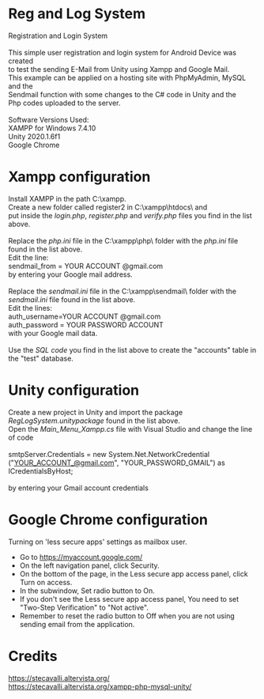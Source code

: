 # Reg and Log System
Registration and Login System
 <br>
 <br>
This simple user registration and login system for Android Device was created
 <br>
to test the sending E-Mail from Unity using Xampp and Google Mail.
 <br>
This example can be applied on a hosting site with PhpMyAdmin, MySQL and the
 <br>
Sendmail function with some changes to the C# code in Unity and the
 <br>
Php codes uploaded to the server.
 <br>
 <br>
Software Versions Used:
 <br>
XAMPP for Windows 7.4.10
 <br>
Unity 2020.1.6f1
 <br>
Google Chrome
# Xampp configuration
Install XAMPP in the path C:\xampp.
 <br>
Create a new folder called register2 in C:\xampp\htdocs\ and
 <br>
put inside the <i>login.php</i>, <i>register.php</i> and <i>verify.php</i> files you find in the list above.
 <br>
 <br>
Replace the <i>php.ini</i> file in the C:\xampp\php\ folder with the <i>php.ini</i> file found in the list above.
 <br>
Edit the line:
 <br>
sendmail_from = YOUR ACCOUNT @gmail.com
 <br>
by entering your Google mail address.
 <br>
 <br>
Replace the <i>sendmail.ini</i> file in the C:\xampp\sendmail\ folder with the <i>sendmail.ini</i> file found in the list above.
 <br>
Edit the lines:
 <br>
auth_username=YOUR ACCOUNT @gmail.com
 <br>
auth_password = YOUR PASSWORD ACCOUNT
 <br>
with your Google mail data.
 <br>
 <br>
Use the <i>SQL code</i> you find in the list above to create the "accounts" table in the "test" database.
 # Unity configuration
Create a new project in Unity and import the package <i>RegLogSystem.unitypackage</i> found in the list above.
<br>
Open the <i>Main_Menu_Xampp.cs</i> file with Visual Studio and change the line of code 
 <br>
 <br>
smtpServer.Credentials = new System.Net.NetworkCredential ("YOUR_ACCOUNT_@gmail.com", "YOUR_PASSWORD_GMAIL") as ICredentialsByHost; 
 <br>
 <br>
by entering your Gmail account credentials
 # Google Chrome configuration
Turning on 'less secure apps' settings as mailbox user.
 <br>
- Go to https://myaccount.google.com/
- On the left navigation panel, click Security.
- On the bottom of the page, in the Less secure app access panel, click Turn on access.
- In the subwindow, Set radio button to On.
- If you don't see the Less secure app access panel, You need to set "Two-Step Verification" to "Not active".
- Remember to reset the radio button to Off when you are not using sending email from the application.
 # Credits
https://stecavalli.altervista.org/
 <br>
https://stecavalli.altervista.org/xampp-php-mysql-unity/
